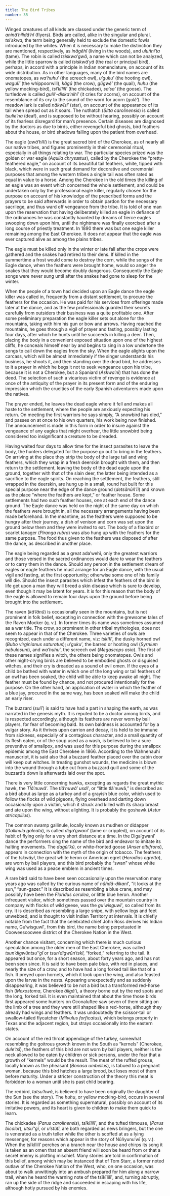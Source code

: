 ```yaml
---
title: The Bird Tribes
number: 35
---
```

Winged creatures of all kinds are classed under the generic term of _aninâ′hilidâ′hĭ_ (flyers). Birds are called, alike in the singular and plural, _tsi′skwa_, the term being generally held to exclude the domestic fowls introduced by the whites. When it is necessary to make the distinction they are mentioned, respectively, as _inăgĕhĭ_ (living in the woods), and _uluñni′ta_ (tame). The robin is called _tsiskwa′gwă_, a name which can not be analyzed, while the little sparrow is called _tsiskwâ′yă_ (the real or principal bird), perhaps, in accord with a principle in Indian nomenclature, on account of its wide distribution. As in other languages, many of the bird names are onomatopes, as _waʻhuhu′_ (the screech owl), _u′guku′_ (the hooting owl), _wagulĭ′_ (the whippoorwill), _kâgû_ (the crow), _gŭgwĕ′_ (the quail), _huhu_ (the yellow mocking-bird), _tsĭ′kĭlilĭ′_ (the chickadee), _sa′sa′_ (the goose). The turtledove is called _gulĕ′-diskaʻnihĭ′_ (it cries for acorns), on account of the resemblance of its cry to the sound of the word for acorn (_gulĕ′_). The meadow lark is called _năkwĭsĭ′_ (star), on account of the appearance of its tail when spread out as it soars. The nuthatch (_Sitta carolinensis_) is called _tsulie′na_ (deaf), and is supposed to be without hearing, possibly on account of its fearless disregard for man’s presence. Certain diseases are diagnosed by the doctors as due to birds, either revengeful bird ghosts, bird feathers about the house, or bird shadows falling upon the patient from overhead.

The eagle (_awâ′hĭlĭ_) is the great sacred bird of the Cherokee, as of nearly all our native tribes, and figures prominently in their ceremonial ritual, especially in all things relating to war. The particular species prized was the golden or war eagle (_Aquila chrysætus_), called by the Cherokee the “pretty-feathered eagle,” on account of its beautiful tail feathers, white, tipped with black, which were in such great demand for decorative and ceremonial purposes that among the western tribes a single tail was often rated as equal in value to a horse. Among the Cherokee in the old times the killing of an eagle was an event which concerned the whole settlement, and could be undertaken only by the professional eagle killer, regularly chosen for the purpose on account of his knowledge of the prescribed forms and the prayers to be said afterwards in order to obtain pardon for the necessary sacrilege, and thus ward off vengeance from the tribe. It is told of one man upon the reservation that having deliberately killed an eagle in defiance of the ordinances he was constantly haunted by dreams of fierce eagles swooping down upon him, until the nightmare was finally exorcised after a long course of priestly treatment. In 1890 there was but one eagle killer remaining among the East Cherokee. It does not appear that the eagle was ever captured alive as among the plains tribes.

The eagle must be killed only in the winter or late fall after the crops were gathered and the snakes had retired to their dens. If killed in the summertime a frost would come to destroy the corn, while the songs of the Eagle dance, when the feathers were brought home, would so anger the snakes that they would become doubly dangerous. Consequently the Eagle songs were never sung until after the snakes had gone to sleep for the winter.

When the people of a town had decided upon an Eagle dance the eagle killer was called in, frequently from a distant settlement, to procure the feathers for the occasion. He was paid for his services from offerings made later at the dance, and as the few professionals guarded their secrets carefully from outsiders their business was a quite profitable one. After some preliminary preparation the eagle killer sets out alone for the mountains, taking with him his gun or bow and arrows. Having reached the mountains, he goes through a vigil of prayer and fasting, possibly lasting four days, after which he hunts until he succeeds in killing a deer. Then, placing the body in a convenient exposed situation upon one of the highest cliffs, he conceals himself near by and begins to sing in a low undertone the songs to call down the eagles from the sky. When the eagle alights upon the carcass, which will be almost immediately if the singer understands his business, he shoots it, and then standing over the dead bird, he addresses to it a prayer in which he begs it not to seek vengeance upon his tribe, because it is not a Cherokee, but a Spaniard (_Askwa′nĭ_) that has done the deed. The selection of such a vicarious victim of revenge is evidence at once of the antiquity of the prayer in its present form and of the enduring impression which the cruelties of the early Spanish adventurers made upon the natives.

The prayer ended, he leaves the dead eagle where it fell and makes all haste to the settlement, where the people are anxiously expecting his return. On meeting the first warriors he says simply, “A snowbird has died,” and passes on at once to his own quarters, his work being now finished. The announcement is made in this form in order to insure against the vengeance of any eagles that might overhear, the little snowbird being considered too insignificant a creature to be dreaded.

Having waited four days to allow time for the insect parasites to leave the body, the hunters delegated for the purpose go out to bring in the feathers. On arriving at the place they strip the body of the large tail and wing feathers, which they wrap in a fresh deerskin brought with them, and then return to the settlement, leaving the body of the dead eagle upon the ground, together with that of the slain deer, the latter being intended as a sacrifice to the eagle spirits. On reaching the settlement, the feathers, still wrapped in the deerskin, are hung up in a small, round hut built for this special purpose near the edge of the dance ground (_detsănûñ′lĭ_) and known as the place “where the feathers are kept,” or feather house. Some settlements had two such feather houses, one at each end of the dance ground. The Eagle dance was held on the night of the same day on which the feathers were brought in, all the necessary arrangements having been made beforehand. In the meantime, as the feathers were supposed to be hungry after their journey, a dish of venison and corn was set upon the ground below them and they were invited to eat. The body of a flaxbird or scarlet tanager (_Piranga rubra_) was also hung up with the feathers for the same purpose. The food thus given to the feathers was disposed of after the dance, as described in another place.

The eagle being regarded as a great ada′wehĭ, only the greatest warriors and those versed in the sacred ordinances would dare to wear the feathers or to carry them in the dance. Should any person in the settlement dream of eagles or eagle feathers he must arrange for an Eagle dance, with the usual vigil and fasting, at the first opportunity; otherwise some one of his family will die. Should the insect parasites which infest the feathers of the bird in life get upon a man they will breed a skin disease which is sure to develop, even though it may be latent for years. It is for this reason that the body of the eagle is allowed to remain four days upon the ground before being brought into the settlement.

The raven (_kâ′lănû_) is occasionally seen in the mountains, but is not prominent in folk belief, excepting in connection with the grewsome tales of the Raven Mocker (q. v.). In former times its name was sometimes assumed as a war title. The crow, so prominent in other tribal mythologies, does not seem to appear in that of the Cherokee. Three varieties of owls are recognized, each under a different name, viz: _tskĭlĭ′_, the dusky horned owl (_Bubo virginianus saturatus_); _u′guku′_, the barred or hooting owl (_Syrnium nebulosum_), and _waʻhuhu′_, the screech owl (_Megascops asio_). The first of these names signifies a witch, the others being onomatopes. Owls and other night-crying birds are believed to be embodied ghosts or disguised witches, and their cry is dreaded as a sound of evil omen. If the eyes of a child be bathed with water in which one of the long wing or tail feathers of an owl has been soaked, the child will be able to keep awake all night. The feather must be found by chance, and not procured intentionally for the purpose. On the other hand, an application of water in which the feather of a blue jay, procured in the same way, has been soaked will make the child an early riser.

The buzzard (_sulĭ′_) is said to have had a part in shaping the earth, as was narrated in the genesis myth. It is reputed to be a doctor among birds, and is respected accordingly, although its feathers are never worn by ball players, for fear of becoming bald. Its own baldness is accounted for by a vulgar story. As it thrives upon carrion and decay, it is held to be immune from sickness, especially of a contagious character, and a small quantity of its flesh eaten, or of the soup used as a wash, is believed to be a sure preventive of smallpox, and was used for this purpose during the smallpox epidemic among the East Cherokee in 1866. According to the Wahnenauhi manuscript, it is said also that a buzzard feather placed over the cabin door will keep out witches. In treating gunshot wounds, the medicine is blown into the wound through a tube cut from a buzzard quill and some of the buzzard’s down is afterwards laid over the spot.

There is very little concerning hawks, excepting as regards the great mythic hawk, the _Tlă′nuwă′_. The _tlă′nuwă′ usdi′_, or “little tlă′nuwă,” is described as a bird about as large as a turkey and of a grayish blue color, which used to follow the flocks of wild pigeons, flying overhead and darting down occasionally upon a victim, which it struck and killed with its sharp breast and ate upon the wing, without alighting. It is probably the goshawk (_Astur atricapillus_).

The common swamp gallinule, locally known as mudhen or didapper (_Gallinula galeata_), is called _diga′gwanĭ′_ (lame or crippled), on account of its habit of flying only for a very short distance at a time. In the Diga′gwanĭ′ dance the performers sing the name of the bird and endeavor to imitate its halting movements. The _dagûl′kû_, or white-fronted goose (_Anser albifrons_), appears in connection with the myth of the origin of tobacco. The feathers of the _tskwâyĭ_, the great white heron or American egret (_Herodias egretta_), are worn by ball players, and this bird probably the “swan” whose white wing was used as a peace emblem in ancient times.

A rare bird said to have been seen occasionally upon the reservation many years ago was called by the curious name of _nûñdă-dikanĭ′_, “it looks at the sun,” “sun-gazer.” It is described as resembling a blue crane, and may possibly have been the _Floridus cerulea_, or little blue heron. Another infrequent visitor, which sometimes passed over the mountain country in company with flocks of wild geese, was the _gu′wisguwĭ′_, so called from its cry. It is described as resembling a large snipe, with yellow legs and feet unwebbed, and is thought to visit Indian Territory at intervals. It is chiefly notable from the fact that the celebrated chief John Ross derives his Indian name, Gu′wisguwĭ′, from this bird, the name being perpetuated in Cooweescoowee district of the Cherokee Nation in the West.

Another chance visitant, concerning which there is much curious speculation among the older men of the East Cherokee, was called _tsun′digwûntsu′ʻgĭ_ or _tsun′digwûn′tskĭ_, “forked,” referring to the tail. It appeared but once, for a short season, about forty years ago, and has not been seen since. It is said to have been pale blue, with red in places, and nearly the size of a crow, and to have had a long forked tail like that of a fish. It preyed upon hornets, which it took upon the wing, and also feasted upon the larvæ in the nests. Appearing unexpectedly and as suddenly disappearing, it was believed to be not a bird but a transformed red-horse fish (_Moxostoma_, Cherokee _âligă′_), a theory borne out by the red spots and the long, forked tail. It is even maintained that about the time those birds first appeared some hunters on Oconaluftee saw seven of them sitting on the limb of a tree and they were still shaped like a red-horse, although they already had wings and feathers. It was undoubtedly the scissor-tail or swallow-tailed flycatcher (_Milvulus forficatus_), which belongs properly in Texas and the adjacent region, but strays occasionally into the eastern states.

On account of the red throat appendage of the turkey, somewhat resembling the goitrous growth known in the South as “kernels” (Cherokee, _dule′tsĭ_), the feathers of this bird are not worn by ball players, neither is the neck allowed to be eaten by children or sick persons, under the fear that a growth of “kernels” would be the result. The meat of the ruffed grouse, locally known as the pheasant (_Bonasa umbellus_), is tabued to a pregnant woman, because this bird hatches a large brood, but loses most of them before maturity. Under a stricter construction of the theory this meat is forbidden to a woman until she is past child bearing.

The redbird, _tatsu′hwă_, is believed to have been originally the daughter of the Sun (see the story). The _huhu_, or yellow mocking-bird, occurs in several stories. It is regarded as something supernatural, possibly on account of its imitative powers, and its heart is given to children to make them quick to learn.

The chickadee (_Parus carolinensis_), _tsĭkĭlilĭ′_, and the tufted titmouse, (_Parus bicolor_), _utsu′ʻgĭ_, or _u′stûtĭ_, are both regarded as news bringers, but the one is venerated as a truth teller while the other is scoffed at as a lying messenger, for reasons which appear in the story of Nûñyunu′wĭ (q. v.). When the tsĭkĭlilĭ′ perches on a branch near the house and chirps its song it is taken as an omen that an absent friend will soon be heard from or that a secret enemy is plotting mischief. Many stories are told in confirmation of this belief, among which may be instanced that of Tom Starr, a former noted outlaw of the Cherokee Nation of the West, who, on one occasion, was about to walk unwittingly into an ambush prepared for him along a narrow trail, when he heard the warning note of the tsĭkĭlilĭ′, and, turning abruptly, ran up the side of the ridge and succeeded in escaping with his life, although hotly pursued by his enemies.
